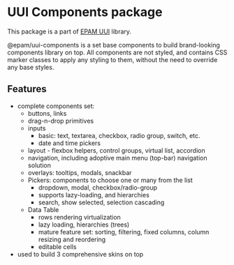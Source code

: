 # UUI Components package

This package is a part of [EPAM UUI](https://github.com/epam/UUI) library.

@epam/uui-components is a set base components to build brand-looking components library on top. All components are not styled, and contains CSS marker classes to apply any styling to them, without the need to override any base styles.

## Features

- complete components set:
  -  buttons, links
  -  drag-n-drop primitives
  -  inputs
     -  basic: text, textarea, checkbox, radio group, switch, etc.
     -  date and time pickers
  -  layout - flexbox helpers, control groups, virtual list, accordion
  -  navigation, including adoptive main menu (top-bar) navigation solution
  -  overlays: tooltips, modals, snackbar
  - Pickers: components to choose one or many from the list
    - dropdown, modal, checkbox/radio-group
    - supports lazy-loading, and hierarchies
    - search, show selected, selection cascading
  - Data Table
    - rows rendering virtualization
    - lazy loading, hierarchies (trees)
    - mature feature set: sorting, filtering, fixed columns, column resizing and reordering
    - editable cells
- used to build 3 comprehensive skins on top